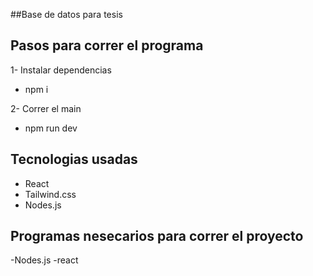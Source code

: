 ##Base de datos para tesis

## Pasos para correr el programa

1- Instalar dependencias

- npm i

2- Correr el main

- npm run dev

## Tecnologias usadas

- React
- Tailwind.css
- Nodes.js

## Programas nesecarios para correr el proyecto

-Nodes.js
-react
